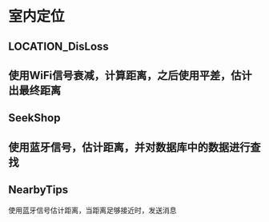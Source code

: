 室内定位
=========
LOCATION_DisLoss
-----------------
使用WiFi信号衰减，计算距离，之后使用平差，估计出最终距离
-----------------
SeekShop
-----------------
使用蓝牙信号，估计距离，并对数据库中的数据进行查找
-----------------
NearbyTips
-----------------
使用蓝牙信号估计距离，当距离足够接近时，发送消息
